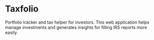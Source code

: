 # Taxfolio
Portfolio tracker and tax helper for investors. This web application helps manage investments and generates insights for filling IRS reports more easily.
